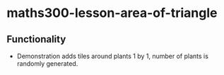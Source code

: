 # maths300-lesson-area-of-triangle

## Functionality
* Demonstration adds tiles around plants 1 by 1, number of plants is randomly generated.
